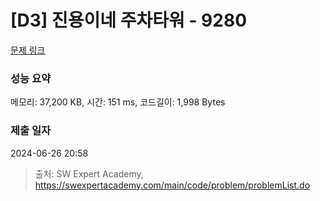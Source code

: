 # [D3] 진용이네 주차타워 - 9280 

[문제 링크](https://swexpertacademy.com/main/code/problem/problemDetail.do?contestProbId=AW9j74FacD0DFAUY) 

### 성능 요약

메모리: 37,200 KB, 시간: 151 ms, 코드길이: 1,998 Bytes

### 제출 일자

2024-06-26 20:58



> 출처: SW Expert Academy, https://swexpertacademy.com/main/code/problem/problemList.do